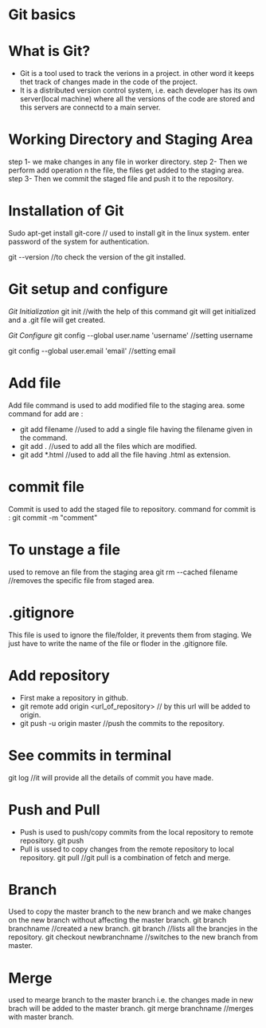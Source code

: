 # Git basics

# What is Git?
  - Git is a tool used to track the verions in a project. in other word it keeps thet track of changes made in the code of the project.
  - It is a distributed version control system, i.e. each developer has its own server(local machine) where all the versions of the code are stored and this servers are connectd to a main server.

# Working Directory and Staging Area
  step 1- we make changes in any file in worker directory.
  step 2- Then we perform add operation n the file, the files get added to the staging area.
  step 3- Then we commit the staged file and push it to the repository.

# Installation of Git
  Sudo apt-get install git-core // used to install git in the linux system.
  enter password of the system for authentication.

  git --version //to check the version of the git installed.

# Git setup and configure
*Git Initialization*
  git init  //with the help of this command git will get initialized and a .git file will get created.
  
*Git Configure*
  git config --global user.name 'username'  //setting username

  git config --global user.email 'email'  //setting email

# Add file 
Add file command is used to add modified file to the staging area. some command for add are :
  - git add filename  //used to add a single file having the filename given in the command.
  - git add .   //used to add all the files which are modified.
  - git add *.html  //used to add all the file having .html as extension.

# commit file
Commit is used to add the staged file to repository. command for commit is :
  git commit -m "comment"

# To unstage a file
used to remove an file from the staging area
  git rm --cached filename   //removes the specific file from staged area.

# .gitignore
This file is used to ignore the file/folder, it prevents them from staging. We just have to write the name of the file or floder in the .gitignore file.

# Add repository
  - First make a repository in github.
  - git remote add origin <url_of_repository>  // by this url will be added to origin.
  - git push -u origin master   //push the commits to the repository.

# See commits in terminal
  git log  //it will provide all the details of commit you have made.

# Push and Pull 
  - Push is used to push/copy commits from the local repository to remote repository.
       git push
  - Pull is ussed to copy changes from the remote repository to local repository.
       git pull  //git pull is a combination of fetch and merge.

# Branch
 Used to copy the master branch to the new branch and we make changes on the new branch without affecting the master branch.
 git branch branchname  //created a new branch.
 git branch  //lists all the brancjes in the repository.
 git checkout newbranchname  //switches to the new branch from master.

 # Merge
  used to mearge branch to the master branch i.e. the changes made in new brach will be added to the master branch.
  git merge branchname  //merges with master branch.
